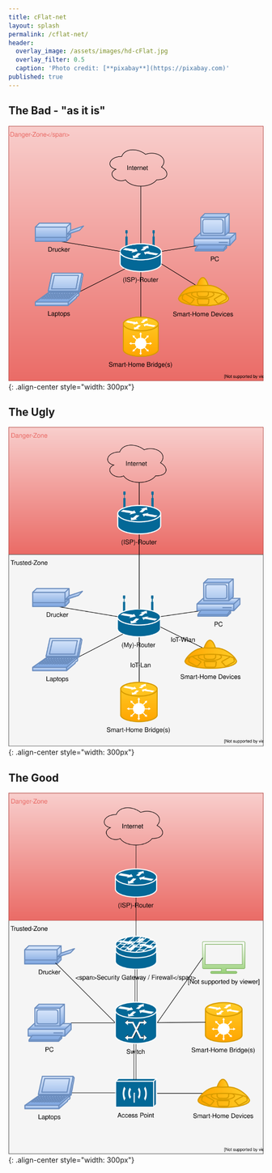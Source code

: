 ```yaml
---
title: cFlat-net
layout: splash
permalink: /cflat-net/
header:
  overlay_image: /assets/images/hd-cFlat.jpg
  overlay_filter: 0.5
  caption: 'Photo credit: [**pixabay**](https://pixabay.com)'
published: true
---
```

<p></p>

## The Bad - "as it is"

![homeNetwork-bad.svg!!](/assets/images/homeNetwork-bad.svg){: .align-center style="width: 300px"}

## The Ugly

![homeNetwork-ugly.svg!!](/assets/images/homeNetwork-ugly.svg){: .align-center style="width: 300px"}

## The Good

![homeNetwork-good.svg!!](/assets/images/homeNetwork-good.svg){: .align-center style="width: 300px"}
